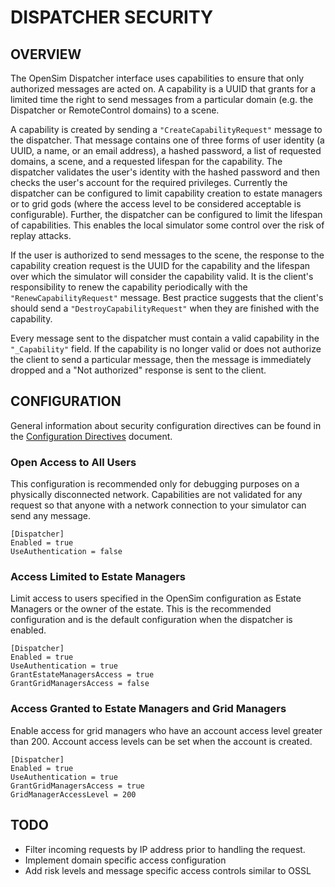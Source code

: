 # DISPATCHER SECURITY #

## OVERVIEW ##

The OpenSim Dispatcher interface uses capabilities to ensure that only
authorized messages are acted on. A capability is a UUID that grants for
a limited time the right to send messages from a particular domain
(e.g. the Dispatcher or RemoteControl domains) to a scene.

A capability is created by sending a `"CreateCapabilityRequest"` message
to the dispatcher. That message contains one of three forms of user
identity (a UUID, a name, or an email address), a hashed password, a
list of requested domains, a scene, and a requested lifespan for the
capability. The dispatcher validates the user's identity with the hashed
password and then checks the user's account for the required
privileges. Currently the dispatcher can be configured to limit
capability creation to estate managers or to grid gods (where the access
level to be considered acceptable is configurable). Further, the
dispatcher can be configured to limit the lifespan of capabilities. This
enables the local simulator some control over the risk of replay
attacks.

If the user is authorized to send messages to the scene, the response to
the capability creation request is the UUID for the capability and the
lifespan over which the simulator will consider the capability valid. It
is the client's responsibility to renew the capability periodically with
the `"RenewCapabilityRequest"` message. Best practice suggests that the
client's should send a `"DestroyCapabilityRequest"` when they are
finished with the capability.

Every message sent to the dispatcher must contain a valid capability in
the `"_Capability"` field.  If the capability is no longer valid or does
not authorize the client to send a particular message, then the message
is immediately dropped and a "Not authorized" response is sent to the
client.

## CONFIGURATION ##

General information about security configuration directives can be found
in the [Configuration Directives](config.md) document.

### Open Access to All Users ###

This configuration is recommended only for debugging purposes on a
physically disconnected network. Capabilities are not validated for any
request so that anyone with a network connection to your simulator can
send any message.

    [Dispatcher]
    Enabled = true
    UseAuthentication = false

### Access Limited to Estate Managers ###

Limit access to users specified in the OpenSim configuration as Estate
Managers or the owner of the estate. This is the recommended
configuration and is the default configuration when the dispatcher is
enabled. 

    [Dispatcher]
    Enabled = true
    UseAuthentication = true
    GrantEstateManagersAccess = true
    GrantGridManagersAccess = false

### Access Granted to Estate Managers and Grid Managers ###

Enable access for grid managers who have an account access level greater
than 200. Account access levels can be set when the account is created.

    [Dispatcher]
    Enabled = true
    UseAuthentication = true
    GrantGridManagersAccess = true
    GridManagerAccessLevel = 200

## TODO ##

* Filter incoming requests by IP address prior to handling the request.
* Implement domain specific access configuration
* Add risk levels and message specific access controls similar to OSSL

